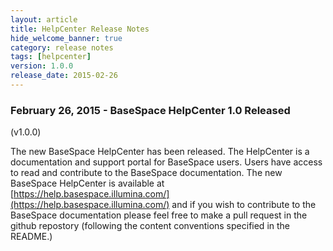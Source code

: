 ```yaml
---
layout: article
title: HelpCenter Release Notes
hide_welcome_banner: true
category: release notes
tags: [helpcenter]
version: 1.0.0
release_date: 2015-02-26
---
```


### February 26, 2015 - BaseSpace HelpCenter 1.0 Released
(v1.0.0)

The new BaseSpace HelpCenter has been released.  The HelpCenter is a documentation and support portal for BaseSpace users.  Users have access to read and contribute to the BaseSpace documentation.  The new BaseSpace HelpCenter is available at [https://help.basespace.illumina.com/](https://help.basespace.illumina.com/) and if you wish to contribute to the BaseSpace documentation please feel free to make a pull request in the github repostory (following the content conventions specified in the README.)



